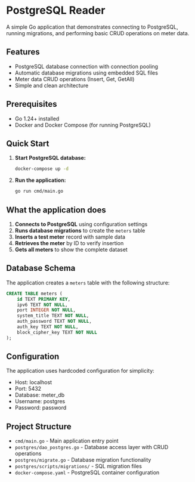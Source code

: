 # PostgreSQL Reader

A simple Go application that demonstrates connecting to PostgreSQL, running migrations, and performing basic CRUD operations on meter data.

## Features

- PostgreSQL database connection with connection pooling
- Automatic database migrations using embedded SQL files
- Meter data CRUD operations (Insert, Get, GetAll)
- Simple and clean architecture

## Prerequisites

- Go 1.24+ installed
- Docker and Docker Compose (for running PostgreSQL)

## Quick Start

1. **Start PostgreSQL database:**
   ```bash
   docker-compose up -d
   ```

2. **Run the application:**
   ```bash
   go run cmd/main.go
   ```

## What the application does

1. **Connects to PostgreSQL** using configuration settings
2. **Runs database migrations** to create the `meters` table
3. **Inserts a test meter** record with sample data
4. **Retrieves the meter** by ID to verify insertion
5. **Gets all meters** to show the complete dataset

## Database Schema

The application creates a `meters` table with the following structure:

```sql
CREATE TABLE meters (
    id TEXT PRIMARY KEY,
    ipv6 TEXT NOT NULL,
    port INTEGER NOT NULL,
    system_title TEXT NOT NULL,
    auth_password TEXT NOT NULL,
    auth_key TEXT NOT NULL,
    block_cipher_key TEXT NOT NULL
);
```

## Configuration

The application uses hardcoded configuration for simplicity:
- Host: localhost
- Port: 5432
- Database: meter_db
- Username: postgres
- Password: password

## Project Structure

- `cmd/main.go` - Main application entry point
- `postgres/dao_postgres.go` - Database access layer with CRUD operations
- `postgres/migrate.go` - Database migration functionality
- `postgres/scripts/migrations/` - SQL migration files
- `docker-compose.yaml` - PostgreSQL container configuration
